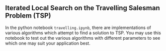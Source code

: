## Iterated Local Search on the Travelling Salesman Problem (TSP)

In the python notebook `travelling.ipynb`, there are implementations of various algorithms which attempt to find a solution to TSP. You may use this notebook to test out the various algorithms with different parameters to see which one may suit your application best.
